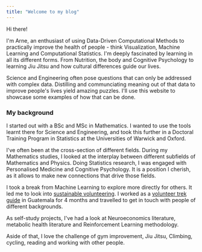 ```yaml
---
title: "Welcome to my blog"
---
```


Hi there! 

I'm Arne, an enthusiast of using Data-Driven Computational Methods to practically improve the health of people - think Visualization, Machine Learning and Computational Statistics. I'm deeply fascinated by learning in all its different forms. From Nutrition, the body and Cognitive Psychology to learning Jiu Jitsu and how cultural differences guide our lives.

Science and Engineering often pose questions that can only be addressed with complex data. Distilling and communciating meaning out of that data to improve people's lives yield amazing puzzles. I'll use this website to showcase some examples of how that can be done.

### My background

I started out with a BSc and MSc in Mathematics. I wanted to use the tools learnt there for Science and Engineering, and took this further in a Doctoral Training Program in Statistics at the Universities of Warwick and Oxford.

I've often been at the cross-section of different fields. During my Mathematics studies, I looked at the interplay between different subfields of Mathematics and Physics. Doing Statistics research, I was engaged with Personalised Medicine and Cognitive Psychology. It is a position I cherish, as it allows to make new connections that drive those fields.

I took a break from Machine Learning to explore more directly for others. It led me to look into [sustainable volunteering](http://blog.grassrootsvolunteering.org/independent-volunteer/). I worked as a [volunteer trek guide](https://www.quetzaltrekkers.com/xela/) in Guatemala for 4 months and travelled to get in touch with people of different backgrounds. 

As self-study projects, I've had a look at Neuroeconomics literature, metabolic health literature and Reinforcement Learning methodology.

Aside of that, I love the challenge of gym improvement, Jiu Jitsu, Climbing, cycling, reading and working with other people.

